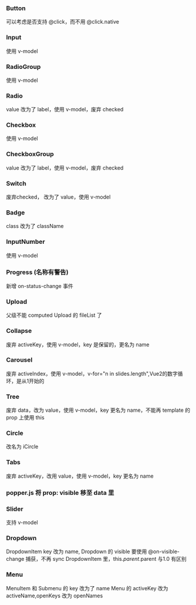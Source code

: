 ### Button
可以考虑是否支持 @click，而不用 @click.native
### Input
使用 v-model
### RadioGroup
使用 v-model
### Radio
value 改为了 label，使用 v-model，废弃 checked
### Checkbox
使用 v-model
### CheckboxGroup
value 改为了 label，使用 v-model，废弃 checked
### Switch
废弃checked， 改为了 value，使用 v-model
### Badge
class 改为了 className
### InputNumber
使用 v-model
### Progress (名称有警告)
新增 on-status-change 事件
### Upload 
父级不能 computed Upload 的 fileList 了
### Collapse
废弃 activeKey，使用 v-model，key 是保留的，更名为 name
### Carousel
废弃 activeIndex，使用 v-model，v-for="n in slides.length",Vue2的数字循环，是从1开始的
### Tree
废弃 data，改为 value，使用 v-model，key 更名为 name，不能再 template 的prop 上使用 this
### Circle
改名为 iCircle
### Tabs
废弃 activeKey，改用 value，使用 v-model，key 更名为 name
### popper.js 将 prop: visible 移至 data 里
### Slider
支持 v-model
### Dropdown
DropdownItem key 改为 name, Dropdown 的 visible 要使用 @on-visible-change 捕获，不再 sync
DropdownItem 里，this.$parent.$parent 与1.0 有区别
### Menu
MenuItem 和 Submenu 的 key 改为了 name
Menu 的 activeKey 改为 activeName,openKeys 改为 openNames